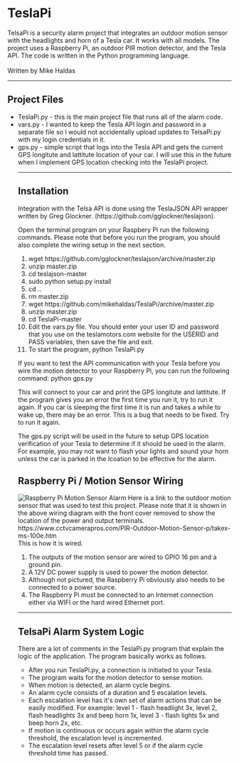 <h1>TeslaPi</h1>
TelsaPi is a security alarm project that integrates an outdoor motion sensor with the headlights and horn of a Tesla car. It works with all models. The project uses a Raspberry Pi, an outdoor PIR motion detector, and the Tesla API. The code is written in the Python programming language.
<br><br>
Written by Mike Haldas
<hr>
<h2>Project Files</h2>
<ul>
  <li>TeslaPi.py - this is the main project file that runs all of the alarm code.</li>
  <li>vars.py - I wanted to keep the Tesla API login and password in a separate file so I would not accidentally upload updates to TelsaPi.py with my login credentials in it.</li>
  <li>gps.py - simple script that logs into the Tesla API and gets the current GPS longitute and lattitute location of your car. I will use this in the future when I implement GPS location checking into the TeslaPi project.</li>
<hr>
<h2>Installation</h2>
Integration with the Telsa API is done using the TeslaJSON API wrapper written by Greg Glockner. (https://github.com/gglockner/teslajson).

Open the terminal program on your Raspbery Pi run the following commands. Please note that before you run the program, you should also complete the wiring setup in the next section.
<ol>
  <li>wget https://github.com/gglockner/teslajson/archive/master.zip</li>
  <li>unzip master.zip</li>
  <li>cd teslajson-master</li>
  <li>sudo python setup.py install</li>
  <li>cd ..</li>
  <li>rm master.zip</li>
  <li>wget https://github.com/mikehaldas/TeslaPi/archive/master.zip</li>
  <li>unzip master.zip</li>
  <li>cd TeslaPi-master</li>
  <li>Edit the vars.py file. You should enter your user ID and password that you use on the teslamotors.com website for the USERID and PASS variables, then save the file and exit.</li> 
  <li>To start the program, python TeslaPi.py</li>
  </ol>
  
  If you want to test the API communication with your Tesla before you wire the motion detector to your Raspberry Pi, you can run the following command: python gps.py
  
  This will connect to your car and print the GPS longitute and lattitute. If the program gives you an error the first time you run it, try to run it again. If you car is sleeping the first time it is run and takes a while to wake up, there may be an error. This is a bug that needs to be fixed. Try to run it again.
  
  The gps.py script will be used in the future to setup GPS location verification of your Tesla to determine if it should be used in the alarm. For example, you may not want to flash your lights and sound your horn unless the car is parked in the lcoation to be effective for the alarm.

<h2>Raspberry Pi / Motion Sensor Wiring</h2>
<img src="https://www.cctvcamerapros.com/v/images/RPi/Raspberry-Pi-Motion-Sensor-Alarm.jpg" alt="Raspberry Pi Motion Sensor Alarm">
Here is a link to the outdoor motion sensor that was used to test this project. Please note that it is shown in the above wiring diagram with the front cover removed to show the location of the power and output terminals. https://www.cctvcamerapros.com/PIR-Outdoor-Motion-Sensor-p/takex-ms-100e.htm
<br>
This is how it is wired.
<ol>
  <li>The outputs of the motion sensor are wired to GPIO 16 pin and a ground pin.</li>
  <li>A 12V DC power supply is used to power the motion detector.</li>
  <li>Although not pictured, the Raspberry Pi obviously also needs to be connected to a power source.</li>
  <li>The Raspberry Pi must be connected to an Internet connection either via WIFI or the hard wired Ethernet port.</li>
</ol>
  <hr>
  <h2>TelsaPi Alarm System Logic</h2>
  There are a lot of comments in the TeslaPi.py program that explain the logic of the application. The program basically works as follows.
  <ul>
  <li>After you run TeslaPi.py, a connection is initiated to your Tesla.</li>
  <li>The program waits for the motion detector to sense motion.</li>
  <li>When motion is detected, an alarm cycle begins.</li>
  <li>An alarm cycle consists of a duration and 5 escalation levels.</li>
  <li>Each escalation level has it's own set of alarm actions that can be easily modified. For example: level 1 - flash headlight 3x, level 2, flash headlights 3x and beep horn 1x, level 3 - flash lights 5x and beep horn 2x, etc.</li>
  <li>If motion is continuous or occurs again within the alarm cycle threshold, the escalation level is incremented.</li>
  <li>The escalation level resets after level 5 or if the alarm cycle threshold time has passed.</li>
  

